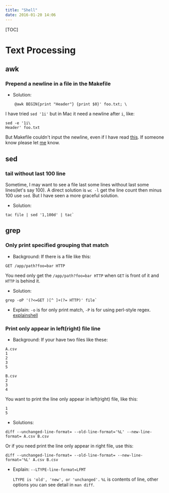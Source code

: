 ```yaml
---
title: "Shell"
date: 2016-01-20 14:06
---
```


[TOC][]()

# Text Processing

## awk

### Prepend a newline in a file in the Makefile

- Solution: 

```shell
    @awk BEGIN{print "Header"} {print $0}' foo.txt; \
```

I have tried `sed '1i'` but in Mac it need a newline after `i`, like:

    sed -e '1i\
    Header' foo.txt

But Makefile couldn't input the newline, even if I have read
[this](https://www.gnu.org/software/make/manual/html_node/Splitting-Recipe-Lines.html).
If someone know please let [me](http://morefreeze.github.io/b_about.html) know.

## sed

### tail without last 100 line

Sometime, I may want to see a file last some lines without last some lines(let's say 100).
A direct solution is `wc -l` get the line count then minus 100 use `sed`. But I have seen
a more graceful solution.

- Solution: 

```shell
tac file | sed '1,100d' | tac`
```

## grep

### Only print specified grouping that match

- Background: If there is a file like this:

```
GET /app/path?foo=bar HTTP
```

You need only get the `/app/path?foo=bar HTTP` when `GET` is front of it and
`HTTP` is behind it.

- Solution:

```shell
grep -oP '(?<=GET )[^ ]+(?= HTTP)' file`
```

- Explain: `-o` is for only print match, `-P` is for using perl-style regex.
[explainshell](http://explainshell.com/explain?cmd=grep+-oP+%27%28%3F%3C%3DGET+%29%5B%5E+%5D%2B%28%3F%3D+HTTP%29%27)

### Print only appear in left(right) file line

- Background: If your have two files like these:

```
A.csv
1
2
3
5
```

```
B.csv
2
3
4
```

You want to print the line only appear in left(right) file, like this:

```
1
5
```

- Solutions:

```shell
diff --unchanged-line-format= --old-line-format='%L' --new-line-format= A.csv B.csv
```

Or if you need print the line only appear in right file, use this:

```shell
diff --unchanged-line-format= --old-line-format= --new-line-format='%L' A.csv B.csv
```

- Explain: `--LTYPE-line-format=LFMT`

    `LTYPE is 'old', 'new', or 'unchanged'.`
    `%L` is contents of line, other options you can see detail in `man diff`.
